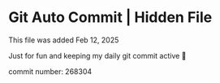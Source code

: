 # Git Auto Commit | Hidden File

This file was added Feb 12, 2025

Just for fun and keeping my daily git commit active 🤪

commit number: 268304
